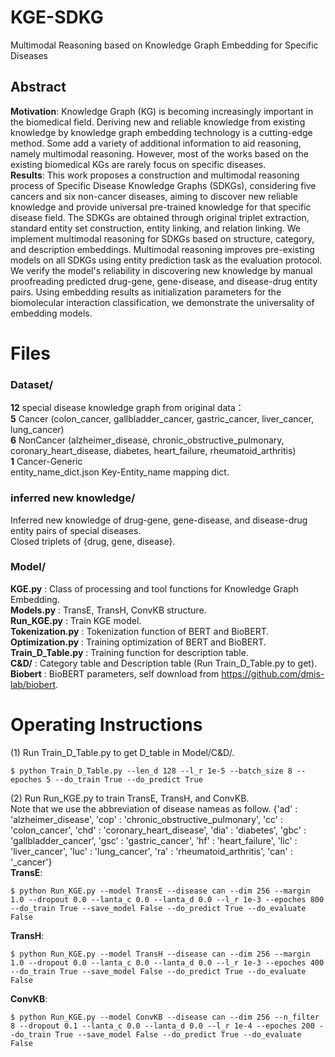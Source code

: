 # KGE-SDKG
Multimodal Reasoning based on Knowledge Graph Embedding for Specific Diseases

## Abstract
**Motivation**: Knowledge Graph (KG) is becoming increasingly important in the biomedical field. Deriving new and reliable knowledge from existing knowledge by knowledge graph embedding technology is a cutting-edge method. Some add a variety of additional information to aid reasoning, namely multimodal reasoning. However, most of the works based on the existing biomedical KGs are rarely focus on specific diseases.   
**Results**: This work proposes a construction and multimodal reasoning process of Specific Disease Knowledge Graphs (SDKGs), considering five cancers and six non-cancer diseases, aiming to discover new reliable knowledge and provide universal pre-trained knowledge for that specific disease field. The SDKGs are obtained through original triplet extraction, standard entity set construction, entity linking, and relation linking. We implement multimodal reasoning for SDKGs based on structure, category, and description embeddings. Multimodal reasoning improves pre-existing models on all SDKGs using entity prediction task as the evaluation protocol. We verify the model's reliability in discovering new knowledge by manual proofreading predicted drug-gene, gene-disease, and disease-drug entity pairs. Using embedding results as initialization parameters for the biomolecular interaction classification, we demonstrate the universality of embedding models.


# Files
### Dataset/
**12** special disease knowledge graph from original data：  
**5** Cancer (colon_cancer, gallbladder_cancer, gastric_cancer, liver_cancer, lung_cancer)    
**6** NonCancer (alzheimer_disease, chronic_obstructive_pulmonary, coronary_heart_disease, diabetes, heart_failure, rheumatoid_arthritis)    
**1** Cancer-Generic   
entity_name_dict.json Key-Entity_name mapping dict.   

### inferred new knowledge/  
Inferred new knowledge of drug-gene, gene-disease, and disease-drug entity pairs of special diseases.   
Closed triplets of {drug, gene, disease}.   

### Model/ 
**KGE.py** : Class of processing and tool functions for Knowledge Graph Embedding.  
**Models.py** : TransE, TransH, ConvKB structure.  
**Run_KGE.py** : Train KGE model.  
**Tokenization.py** : Tokenization function of BERT and BioBERT.  
**Optimization.py** : Training optimization of BERT and BioBERT.  
**Train_D_Table.py** : Training function for description table.   
**C&D/** : Category table and Description table (Run Train_D_Table.py to get).     
**Biobert** : BioBERT parameters, self download from https://github.com/dmis-lab/biobert.    


# Operating Instructions
(1) Run Train_D_Table.py to get D_table in Model/C&D/.   
```
$ python Train_D_Table.py --len_d 128 --l_r 1e-5 --batch_size 8 --epoches 5 --do_train True --do_predict True  
```

(2) Run Run_KGE.py to train TransE, TransH, and ConvKB.  
Note that we use the abbreviation of disease nameas as follow.
{'ad'  : 'alzheimer_disease',
 'cop' : 'chronic_obstructive_pulmonary',
 'cc'  : 'colon_cancer',
 'chd' : 'coronary_heart_disease',
 'dia' : 'diabetes',
 'gbc' : 'gallbladder_cancer',
 'gsc' : 'gastric_cancer',
 'hf'  : 'heart_failure',
 'lic' : 'liver_cancer',
 'luc' : 'lung_cancer',
 'ra'  : 'rheumatoid_arthritis',
 'can' : '_cancer'}  
**TransE**:   
```
$ python Run_KGE.py --model TransE --disease can --dim 256 --margin 1.0 --dropout 0.0 --lanta_c 0.0 --lanta_d 0.0 --l_r 1e-3 --epoches 800 --do_train True --save_model False --do_predict True --do_evaluate False
```
**TransH**:  
```
$ python Run_KGE.py --model TransH --disease can --dim 256 --margin 1.0 --dropout 0.0 --lanta_c 0.0 --lanta_d 0.0 --l_r 1e-3 --epoches 400 --do_train True --save_model False --do_predict True --do_evaluate False   
```
**ConvKB**:  
```
$ python Run_KGE.py --model ConvKB --disease can --dim 256 --n_filter 8 --dropout 0.1 --lanta_c 0.0 --lanta_d 0.0 --l_r 1e-4 --epoches 200 --do_train True --save_model False --do_predict True --do_evaluate False   
```






